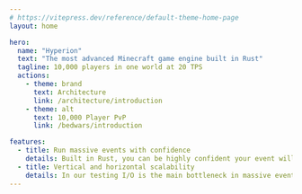 ```yaml
---
# https://vitepress.dev/reference/default-theme-home-page
layout: home

hero:
  name: "Hyperion"
  text: "The most advanced Minecraft game engine built in Rust"
  tagline: 10,000 players in one world at 20 TPS
  actions:
    - theme: brand
      text: Architecture
      link: /architecture/introduction
    - theme: alt
      text: 10,000 Player PvP
      link: /bedwars/introduction

features:
  - title: Run massive events with confidence
    details: Built in Rust, you can be highly confident your event will not crash from memory leaks or SEGFAULTS.
  - title: Vertical and horizontal scalability
    details: In our testing I/O is the main bottleneck in massive events. As such, we made it so I/O logic can be offloaded horizontally. The actual core game server is scaled vertically.
---
```


